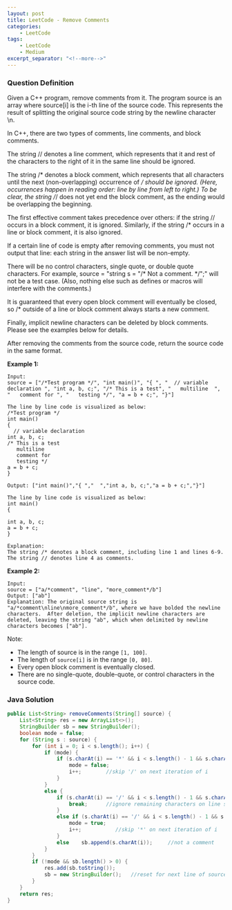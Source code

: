 ```yaml
---
layout: post
title: LeetCode - Remove Comments
categories:
    - LeetCode
tags:
    - LeetCode
    - Medium
excerpt_separator: "<!--more-->"
---
```


### Question Definition
Given a C++ program, remove comments from it. The program source is an array where source[i] is the i-th line of the source code. This represents the result of splitting the original source code string by the newline character \n.

In C++, there are two types of comments, line comments, and block comments.

The string // denotes a line comment, which represents that it and rest of the characters to the right of it in the same line should be ignored.

The string /* denotes a block comment, which represents that all characters until the next (non-overlapping) occurrence of */ should be ignored. (Here, occurrences happen in reading order: line by line from left to right.) To be clear, the string /*/ does not yet end the block comment, as the ending would be overlapping the beginning.

The first effective comment takes precedence over others: if the string // occurs in a block comment, it is ignored. Similarly, if the string /* occurs in a line or block comment, it is also ignored.

If a certain line of code is empty after removing comments, you must not output that line: each string in the answer list will be non-empty.

There will be no control characters, single quote, or double quote characters. For example, source = "string s = "/* Not a comment. */";" will not be a test case. (Also, nothing else such as defines or macros will interfere with the comments.)

It is guaranteed that every open block comment will eventually be closed, so /* outside of a line or block comment always starts a new comment.

Finally, implicit newline characters can be deleted by block comments. Please see the examples below for details.

After removing the comments from the source code, return the source code in the same format.
<!--more-->

**Example 1:**
```
Input:
source = ["/*Test program */", "int main()", "{ ", "  // variable declaration ", "int a, b, c;", "/* This is a test", "   multiline  ", "   comment for ", "   testing */", "a = b + c;", "}"]

The line by line code is visualized as below:
/*Test program */
int main()
{
  // variable declaration
int a, b, c;
/* This is a test
   multiline
   comment for
   testing */
a = b + c;
}

Output: ["int main()","{ ","  ","int a, b, c;","a = b + c;","}"]

The line by line code is visualized as below:
int main()
{

int a, b, c;
a = b + c;
}

Explanation:
The string /* denotes a block comment, including line 1 and lines 6-9. The string // denotes line 4 as comments.
```
**Example 2:**
```
Input:
source = ["a/*comment", "line", "more_comment*/b"]
Output: ["ab"]
Explanation: The original source string is "a/*comment\nline\nmore_comment*/b", where we have bolded the newline characters.  After deletion, the implicit newline characters are deleted, leaving the string "ab", which when delimited by newline characters becomes ["ab"].
```
Note:

* The length of source is in the range `[1, 100]`.
* The length of `source[i]` is in the range `[0, 80]`.
* Every open block comment is eventually closed.
* There are no single-quote, double-quote, or control characters in the source code.
### Java Solution
```java
public List<String> removeComments(String[] source) {
    List<String> res = new ArrayList<>();
    StringBuilder sb = new StringBuilder();
    boolean mode = false;
    for (String s : source) {
        for (int i = 0; i < s.length(); i++) {
            if (mode) {
                if (s.charAt(i) == '*' && i < s.length() - 1 && s.charAt(i + 1) == '/') {
                    mode = false;
                    i++;        //skip '/' on next iteration of i
                }
            }
            else {
                if (s.charAt(i) == '/' && i < s.length() - 1 && s.charAt(i + 1) == '/') {
                    break;      //ignore remaining characters on line s
                }
                else if (s.charAt(i) == '/' && i < s.length() - 1 && s.charAt(i + 1) == '*') {
                    mode = true;
                    i++;           //skip '*' on next iteration of i
                }
                else    sb.append(s.charAt(i));     //not a comment
            }
        }
        if (!mode && sb.length() > 0) {
            res.add(sb.toString());
            sb = new StringBuilder();   //reset for next line of source code
        }
    }
    return res;
}
```
